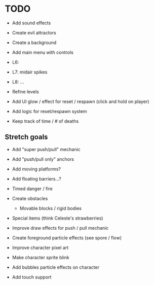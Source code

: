 # TODO

- Add sound effects
- Create evil attractors
- Create a background

- Add main menu with controls

- L6: 
- L7: midair spikes
- L8: ...

- Refine levels
- Add UI glow / effect for reset / respawn (click and hold on player)
- Add logic for reset/respawn system
- Keep track of time / # of deaths

## Stretch goals

- Add "super push/pull" mechanic
- Add "push/pull only" anchors
- Add moving platforms?
- Add floating barriers...?
- Timed danger / fire
- Create obstacles
  - Movable blocks / rigid bodies
- Special items (think Celeste's strawberries)

- Improve draw effects for push / pull mechanic
- Create foreground particle effects (see spore / flow)
- Improve character pixel art
- Make character sprite blink
- Add bubbles particle effects on character

- Add touch support
